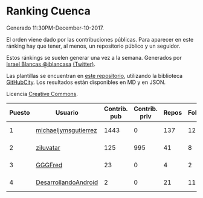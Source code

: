 # Ranking Cuenca

Generado 11:30PM-December-10-2017.

El orden viene dado por las contribuciones públicas. Para aparecer en este ránking hay que tener, al menos, un repositorio público y un seguidor.

Estos ránkings se suelen generar una vez a la semana. Generados por [Israel Blancas @iblancasa](https://github.com/iblancasa/) [(Twitter)](https://twitter.com/iblancasa).

Las plantillas se encuentran en [este repositorio](https://github.com/iblancasa/GH-Spanish-Ranking), utilizando la biblioteca [GitHubCity](https://github.com/iblancasa/GitHubCity). Los resultados están disponibles en MD y en JSON.

Licencia [Creative Commons](https://creativecommons.org/licenses/by/4.0/).

| Puesto   |  Usuario  | Contrib. pub | Contrib. priv |Repos| Followers | Desde |  Avatar  |
|----------|-----------|--------------|---------------|-----|-----------|-------|----------|
|1|[michaeljymsgutierrez](https://github.com/michaeljymsgutierrez)|1443|0|137|12|2016-05-30|![michaeljymsgutierrez](https://avatars0.githubusercontent.com/u/19644179)|
|2|[ziluvatar](https://github.com/ziluvatar)|125|995|41|8|2012-02-09|![ziluvatar](https://avatars2.githubusercontent.com/u/1424663)|
|3|[GGGFred](https://github.com/GGGFred)|23|0|4|2|2013-01-15|![GGGFred](https://avatars3.githubusercontent.com/u/3277081)|
|4|[DesarrollandoAndroid](https://github.com/DesarrollandoAndroid)|2|0|21|11|2014-06-22|![DesarrollandoAndroid](https://avatars2.githubusercontent.com/u/7956170)|
